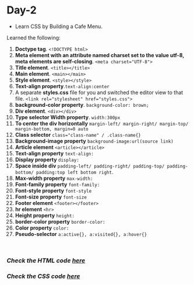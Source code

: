 # Day-2
- Learn CSS by Building a Cafe Menu.

Learned the following:

1. **Doctype tag**. `<!DOCTYPE html>`
2. **Meta element with an attribute named charset set to the value utf-8, meta elements are self-closing**. 
    `<meta charset="UTF-8">`
3. **Title element**. `<title></title>`
4. **Main element**. `<main></main>`
5. **Style element**. `<style></style>`
6. **Text-align property**.`text-align:center`
7. A separate **styles.css** file for you and switched the editor view to that file. `<link rel="stylesheet" href="styles.css">`
8. **background-color property**. `background-color: brown;`
9. **Div element**. `<div></div>`
10. **Type selector Width property**. `width:300px`
11. **To center the div horizontally** `margin-left/ margin-right/ margin-top/ margin-bottom, margin=0 auto`
12. **Class selector** `class="class-name" / .class-name{}`
13. **Background-image property** `background-image:url(source link)`
14. **Article element** `<article></article>` 
15. **Text-align property** `text-align:`
16. **Display property** `display: `
17. **Space inside div** `padding-left/ padding-right/ padding-top/ padding-bottom/ padding:top left bottom right`.
18. **Max-width property** `max-width:`
19. **Font-family property** `font-family:`
20. **Font-style property** `font-style`
21. **Font-size property** `font-size`
22. **Footer element** `<footer></footer>`
23. **hr element** `<hr>`
24. **Height property** `height:`
25. **border-color property** `border-color:`
26. **Color property** `color:`
27. **Pseudo-selector** `a:active{}, a:visited{}, a:hover{}`

<br>

### <i>Check the HTML code [here](./index.html)</i> 
### <i>Check the CSS code [here](./styles.css)</i>

